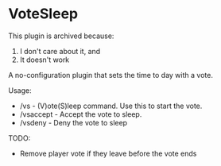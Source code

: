VoteSleep
==========

This plugin is archived because:
1. I don't care about it, and
2. It doesn't work

A no-configuration plugin that sets the time to day with a vote.

Usage:
* /vs - (V)ote(S)leep command. Use this to start the vote.
* /vsaccept - Accept the vote to sleep.
* /vsdeny - Deny the vote to sleep

TODO:
* Remove player vote if they leave before the vote ends
